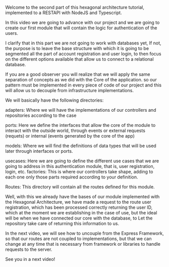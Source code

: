Welcome to the second part of this hexagonal architecture tutorial,
implemented to a RESTAPI with NodeJS and Typescript.

In this video we are going to advance with our project and we are going to create
our first module that will contain the logic for authentication
of the users.

I clarify that in this part we are not going to work with databases yet,
If not, the purpose is to leave the base structure with which it is going to be segmented
all the part of account registration and user login,
to then focus on the different options available
that allow us to connect to a relational database.

If you are a good observer you will realize that we will apply
the same separation of concepts as we did with the Core of the application.
so our pattern must be implemented in every piece of code
of our project and this will allow us to decouple from infrastructure implementations.

We will basically have the following directories:

adapters:  Where we will have the implementations of our controllers and repositories according to the case

ports:      Here we define the interfaces that allow the core of the module to interact with the
            outside world, through events or external requests (requets) or internal
            (events generated by the core of the app)

models:     Where we will find the definitions of data types that will be used later
            through interfaces or ports.

usecases:   Here we are going to define the different use cases that we are going to address in this authentication module,
            that is, user registration, login, etc.
factories:  This is where our controllers take shape, adding to each one only those
            parts required according to your definition.


Routes:     This directory will contain all the routes defined for this module.


Well, with this we already have the bases of our module implemented
with the Hexagonal Architecture, we have made a request to the route
user registration, which has been processed correctly
returning the user ID, which at the moment we are
establishing in the case of use, but the ideal will be when
we have connected our core with the database, to
Let the repository take care of returning this information to us.

In the next video, we will see how to uncouple from the Express Framework,
so that our routes are not coupled to implementations, but
that we can change at any time that is necessary from framework
or libraries to handle requests to the server.

See you in a next video!